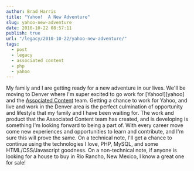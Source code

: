 ```yaml
---
author: Brad Harris
title: "Yahoo!  A New Adventure"
slug: yahoo-new-adventure
date: 2010-10-22 08:57:11
publish: true
url: "/legacy/2010-10-22/yahoo-new-adventure/"
tags:
  - post
  - legacy
  - associated content
  - php
  - yahoo
---
```


My family and I are getting ready for a new adventure in our lives.  We'll be moving to Denver where I'm super excited to go work for [Yahoo!][yahoo] and the [Associated Content][ac] team.  Getting a chance to work for Yahoo, and live and work in the Denver area is the perfect culmination of opportunity and lifestyle that my family and I have been waiting for.  The work and product that the Associated Content team has created, and is developing is something I'm looking forward to being a part of.  With every career move come new experiences and opportunities to learn and contribute, and I'm sure this will prove the same.  On a technical note, I'll get a chance to continue using the technologies I love, PHP, MySQL, and some HTML/CSS/Javascript goodness.  On a non-technical note, if anyone is looking for a house to buy in Rio Rancho, New Mexico, I know a great one for sale!

[Yahoo!]: http://yahoo.com
[ac]: http://associatedcontent.com

